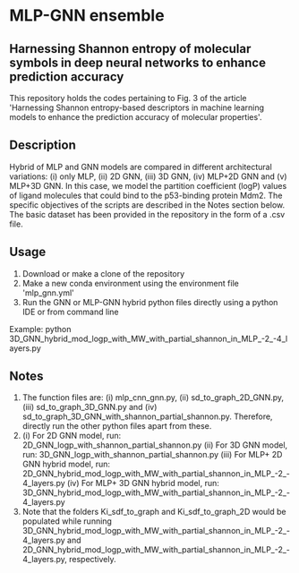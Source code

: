 # MLP-GNN ensemble

Harnessing Shannon entropy of molecular symbols in deep neural networks to enhance prediction accuracy
------------------------------------------------------------------------------------------------------
This repository holds the codes pertaining to Fig. 3 of the article 'Harnessing Shannon entropy-based descriptors in machine learning models to enhance the prediction accuracy of molecular properties'.

Description
-----------
Hybrid of MLP and GNN models are compared in different architectural variations: (i) only MLP, (ii) 2D GNN, (iii) 3D GNN, (iv) MLP+2D GNN and (v) MLP+3D GNN. In this case, we model the partition coefficient (logP) values of ligand molecules that could bind to the p53-binding protein Mdm2. The specific objectives of the scripts are described in the Notes section below. The basic dataset has been provided in the repository in the form of a .csv file.

Usage
-----
1. Download or make a clone of the repository
2. Make a new conda environment using the environment file 'mlp_gnn.yml'
3. Run the GNN or MLP-GNN hybrid python files directly using a python IDE or from command line

Example: python 3D_GNN_hybrid_mod_logp_with_MW_with_partial_shannon_in_MLP_-2_-4_layers.py

Notes
-----
1. The function files are: (i) mlp_cnn_gnn.py, (ii) sd_to_graph_2D_GNN.py, (iii) sd_to_graph_3D_GNN.py and (iv) sd_to_graph_3D_GNN_with_shannon_partial_shannon.py. Therefore, directly run the other python files apart from these.
2. (i) For 2D GNN model, run: 2D_GNN_logp_with_shannon_partial_shannon.py (ii) For 3D GNN model, run: 3D_GNN_logp_with_shannon_partial_shannon.py (iii) For MLP+ 2D GNN hybrid model, run: 2D_GNN_hybrid_mod_logp_with_MW_with_partial_shannon_in_MLP_-2_-4_layers.py (iv) For MLP+ 3D GNN hybrid model, run: 3D_GNN_hybrid_mod_logp_with_MW_with_partial_shannon_in_MLP_-2_-4_layers.py
3. Note that the folders Ki_sdf_to_graph and Ki_sdf_to_graph_2D would be populated while running 3D_GNN_hybrid_mod_logp_with_MW_with_partial_shannon_in_MLP_-2_-4_layers.py and 2D_GNN_hybrid_mod_logp_with_MW_with_partial_shannon_in_MLP_-2_-4_layers.py, respectively.
